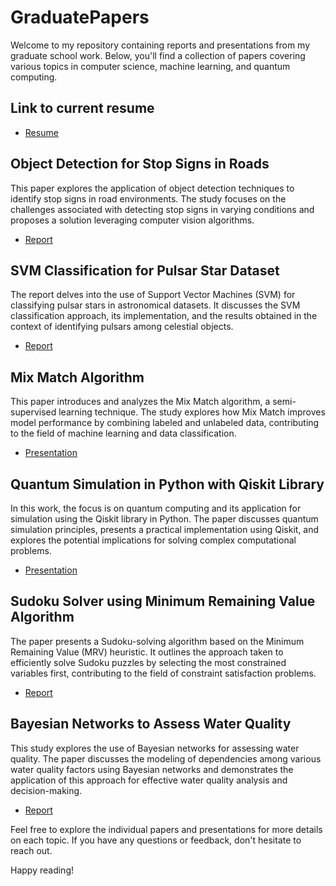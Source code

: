 # GraduatePapers


Welcome to my repository containing reports and presentations from my graduate school work. Below, you'll find a collection of papers covering various topics in computer science, machine learning, and quantum computing.
## Link to current resume
- [Resume](https://github.com/patwiz/GraduatePapers/blob/main/JPW.resume2024.pdf)
## Object Detection for Stop Signs in Roads
This paper explores the application of object detection techniques to identify stop signs in road environments. The study focuses on the challenges associated with detecting stop signs in varying conditions and proposes a solution leveraging computer vision algorithms.

- [Report](https://github.com/patwiz/GraduatePapers/blob/main/Object%20Detection%20for%20Stop%20Signs.pdf)

## SVM Classification for Pulsar Star Dataset
The report delves into the use of Support Vector Machines (SVM) for classifying pulsar stars in astronomical datasets. It discusses the SVM classification approach, its implementation, and the results obtained in the context of identifying pulsars among celestial objects.
- [Report](https://github.com/patwiz/Graduate-Papers/blob/main/SVM%20For%20Pulsar%20Star%20Classification.pdf)

## Mix Match Algorithm
This paper introduces and analyzes the Mix Match algorithm, a semi-supervised learning technique. The study explores how Mix Match improves model performance by combining labeled and unlabeled data, contributing to the field of machine learning and data classification.
- [Presentation](https://github.com/patwiz/Graduate-Papers/blob/main/MixMatch%20Presentation.pdf)

## Quantum Simulation in Python with Qiskit Library
In this work, the focus is on quantum computing and its application for simulation using the Qiskit library in Python. The paper discusses quantum simulation principles, presents a practical implementation using Qiskit, and explores the potential implications for solving complex computational problems.
- [Presentation](https://github.com/patwiz/Graduate-Papers/blob/main/Quantum%20Simulation%20Presentation.pdf)

## Sudoku Solver using Minimum Remaining Value Algorithm
The paper presents a Sudoku-solving algorithm based on the Minimum Remaining Value (MRV) heuristic. It outlines the approach taken to efficiently solve Sudoku puzzles by selecting the most constrained variables first, contributing to the field of constraint satisfaction problems.
- [Report](https://github.com/patwiz/Graduate-Papers/blob/main/Sudoku%20Solver%20Report.pdf)

## Bayesian Networks to Assess Water Quality
This study explores the use of Bayesian networks for assessing water quality. The paper discusses the modeling of dependencies among various water quality factors using Bayesian networks and demonstrates the application of this approach for effective water quality analysis and decision-making.
- [Report](https://github.com/patwiz/Graduate-Papers/blob/main/Real-Time%20Water%20Quality%20Assessment%20With%20Bayesian%20Networks.pdf)


Feel free to explore the individual papers and presentations for more details on each topic. If you have any questions or feedback, don't hesitate to reach out.

Happy reading!
